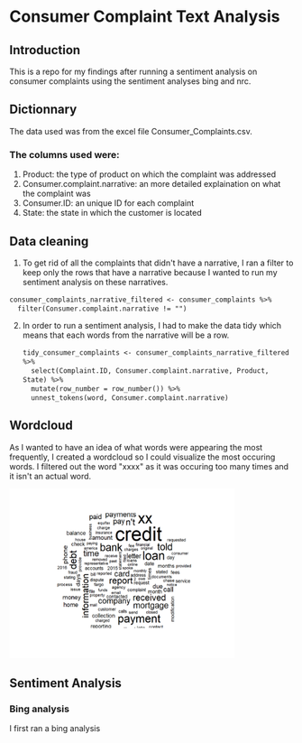 # Consumer Complaint Text Analysis
## Introduction
This is a repo for my findings after running a sentiment analysis on consumer complaints using the sentiment analyses bing and nrc. 
## Dictionnary
The data used was from the excel file Consumer_Complaints.csv. 
### The columns used were: 
1. Product: the type of product on which the complaint was addressed
2. Consumer.complaint.narrative: an more detailed explaination on what the complaint was
3. Consumer.ID: an unique ID for each complaint
4. State: the state in which the customer is located
## Data cleaning
1. To get rid of all the complaints that didn't have a narrative, I ran a filter to keep only the rows that have a narrative because I wanted to run my sentiment analysis on these narratives.
```
consumer_complaints_narrative_filtered <- consumer_complaints %>%
  filter(Consumer.complaint.narrative != "")
```
2. In order to run a sentiment analysis, I had to make the data tidy which means that each words from the narrative will be a row.
   ```
   tidy_consumer_complaints <- consumer_complaints_narrative_filtered %>%
     select(Complaint.ID, Consumer.complaint.narrative, Product, State) %>%
     mutate(row_number = row_number()) %>%
     unnest_tokens(word, Consumer.complaint.narrative)
   ```
## Wordcloud
As I wanted to have an idea of what words were appearing the most frequently, I created a wordcloud so I could visualize the most occuring words. I filtered out the word "xxxx" as it was occuring too many times and it isn't an actual word.

<img src="Images/Complaints cloud.png" height = 300, width = 400>

## Sentiment Analysis
### Bing analysis
I first ran a bing analysis 



   



